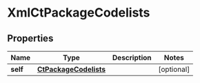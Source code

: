 
# XmlCtPackageCodelists

## Properties
| Name | Type | Description | Notes |
| ------------ | ------------- | ------------- | ------------- |
| **self** | [**CtPackageCodelists**](CtPackageCodelists.md) |  |  [optional] |



